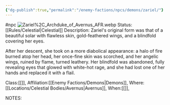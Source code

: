 ```yaml
---
{"dg-publish":true,"permalink":"/enemy-factions/npcs/demons/zariel/"}
---
```


#npc ![Zariel%2C_Archduke_of_Avernus_AFR.webp](/img/user/Images/Zariel%252C_Archduke_of_Avernus_AFR.webp)
Status: [[Rules/Celestial\|Celestial]]
Description:
Zariel's original form was that of a beautiful solar with flawless skin, gold-feathered wings, and a blindfold covering her eyes.

After her descent, she took on a more diabolical appearance: a halo of fire burned atop her head, her once-fine skin was scorched, and her angelic wings, ruined by flame, turned leathery. Her blindfold was abandoned, fully revealing eyes that glowed with white-hot rage, and she had lost one of her hands and replaced it with a flail.

Class:[[]],
Affiliation:[[Enemy Factions/Demons\|Demons]],
Where:[[Locations/Celestial Bodies/Avernus\|Avernus]],
When:[[]],

NOTES:
